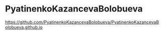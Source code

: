 # PyatinenkoKazancevaBolobueva
https://github.com/PyatinenkoKazancevaBolobueva/PyatinenkoKazancevaBolobueva.github.io
